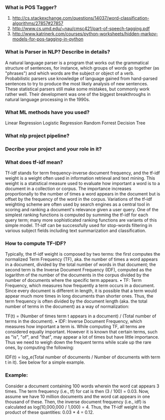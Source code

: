 ### What is POS Tagger?
1. http://cs.stackexchange.com/questions/14037/word-classification-algorithms/27857#27857
2. http://www.cs.umd.edu/~nau/cmsc421/part-of-speech-tagging.pdf
3. http://www.katrinerk.com/courses/python-worksheets/hidden-markov-models-for-pos-tagging-in-python


### What is Parser in NLP? Describe in details?
A natural language parser is a program that works out the grammatical structure of sentences, for instance, 
which groups of words go together (as "phrases") and which words are the subject or object of a verb. 
Probabilistic parsers use knowledge of language gained from hand-parsed sentences to try to produce the most likely analysis of new 
sentences. These statistical parsers still make some mistakes, but commonly work rather well. Their development was one of the biggest 
breakthroughs in natural language processing in the 1990s.


### What ML methods have you used?
Linear Regression
Logistic Regression
Random Forrest
Decision Tree

### What nlp project pipeline?

### Decribe your project and your role in it?


### What does tf-idf mean?
Tf-idf stands for term frequency-inverse document frequency, and the tf-idf weight is a weight often used in information retrieval and text mining. This weight is a statistical measure used to evaluate how important a word is to a document in a collection or corpus. 
The importance increases proportionally to the number of times a word appears in the document but is offset by the frequency of the word in the corpus. 
Variations of the tf-idf weighting scheme are often used by search engines as a central tool in scoring and ranking a document's relevance given a user query.
One of the simplest ranking functions is computed by summing the tf-idf for each query term; many more sophisticated ranking functions are variants of this simple model.
Tf-idf can be successfully used for stop-words filtering in various subject fields including text summarization and classification.

### How to compute TF-IDF?
Typically, the tf-idf weight is composed by two terms: the first computes the normalized Term Frequency (TF), aka. the number of times a word appears in a document, divided by the total number of words in that document; the second term is the Inverse Document Frequency (IDF), computed as the logarithm of the number of the documents in the corpus divided by the number of documents where the specific term appears.
•	TF: Term Frequency, which measures how frequently a term occurs in a document. Since every document is different in length, it is possible that a term would appear much more times in long documents than shorter ones. Thus, the term frequency is often divided by the document length (aka. the total number of terms in the document) as a way of normalization: 

TF(t) = (Number of times term t appears in a document) / (Total number of terms in the document).
•	IDF: Inverse Document Frequency, which measures how important a term is. While computing TF, all terms are considered equally important. However it is known that certain terms, such as "is", "of", and "that", may appear a lot of times but have little importance. Thus we need to weigh down the frequent terms while scale up the rare ones, by computing the following: 

IDF(t) = log_e(Total number of documents / Number of documents with term t in it).
See below for a simple example.

### Example:
Consider a document containing 100 words wherein the word cat appears 3 times. The term frequency (i.e., tf) for cat is then (3 / 100) = 0.03. Now, assume we have 10 million documents and the word cat appears in one thousand of these. Then, the inverse document frequency (i.e., idf) is calculated as log(10,000,000 / 1,000) = 4. Thus, the Tf-idf weight is the product of these quantities: 0.03 * 4 = 0.12.
